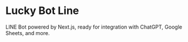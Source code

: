 # Lucky Bot Line

LINE Bot powered by Next.js, ready for integration with ChatGPT, Google Sheets, and more.